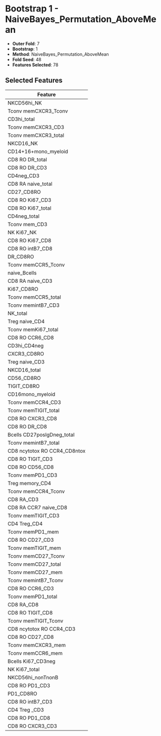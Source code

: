 # Bootstrap 1 - NaiveBayes_Permutation_AboveMean

- **Outer Fold**: 7
- **Bootstrap**: 1
- **Method**: NaiveBayes_Permutation_AboveMean
- **Fold Seed**: 48
- **Features Selected**: 78

## Selected Features

| Feature |
|---------|
| NKCD56hi_NK |
| Tconv memCXCR3_Tconv |
| CD3hi_total |
| Tconv memCXCR3_CD3 |
| Tconv memCXCR3_total |
| NKCD16_NK |
| CD14+16+mono_myeloid |
| CD8 RO DR_total |
| CD8 RO DR_CD3 |
| CD4neg_CD3 |
| CD8 RA naive_total |
| CD27_CD8RO |
| CD8  RO Ki67_CD3 |
| CD8 RO Ki67_total |
| CD4neg_total |
| Tconv mem_CD3 |
| NK Ki67_NK |
| CD8 RO Ki67_CD8 |
| CD8 RO intB7_CD8 |
| DR_CD8RO |
| Tconv memCCR5_Tconv |
| naive_Bcells |
| CD8 RA naive_CD3 |
| Ki67_CD8RO |
| Tconv memCCR5_total |
| Tconv memintB7_CD3 |
| NK_total |
| Treg naive_CD4 |
| Tconv memKi67_total |
| CD8 RO CCR6_CD8 |
| CD3hi_CD4neg |
| CXCR3_CD8RO |
| Treg naive_CD3 |
| NKCD16_total |
| CD56_CD8RO |
| TIGIT_CD8RO |
| CD16mono_myeloid |
| Tconv memCCR4_CD3 |
| Tconv memTIGIT_total |
| CD8 RO CXCR3_CD8 |
| CD8 RO DR_CD8 |
| Bcells CD27posIgDneg_total |
| Tconv memintB7_total |
| CD8 ncytotox RO CCR4_CD8ntox |
| CD8 RO TIGIT_CD3 |
| CD8 RO CD56_CD8 |
| Tconv memPD1_CD3 |
| Treg memory_CD4 |
| Tconv memCCR4_Tconv |
| CD8 RA_CD3 |
| CD8 RA CCR7 naive_CD8 |
| Tconv memTIGIT_CD3 |
| CD4 Treg_CD4 |
| Tconv memPD1_mem |
| CD8 RO CD27_CD3 |
| Tconv memTIGIT_mem |
| Tconv memCD27_Tconv |
| Tconv memCD27_total |
| Tconv memCD27_mem |
| Tconv memintB7_Tconv |
| CD8 RO CCR6_CD3 |
| Tconv memPD1_total |
| CD8 RA_CD8 |
| CD8 RO TIGIT_CD8 |
| Tconv memTIGIT_Tconv |
| CD8 ncytotox RO CCR4_CD3 |
| CD8 RO CD27_CD8 |
| Tconv memCXCR3_mem |
| Tconv memCCR6_mem |
| Bcells Ki67_CD3neg |
| NK Ki67_total |
| NKCD56hi_nonTnonB |
| CD8 RO PD1_CD3 |
| PD1_CD8RO |
| CD8 RO intB7_CD3 |
| CD4 Treg _CD3 |
| CD8 RO PD1_CD8 |
| CD8 RO CXCR3_CD3 |
